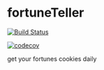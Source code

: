 # fortuneTeller

[![Build Status](https://travis-ci.org/reva-dev/fortuneTeller.svg?branch=master)](https://travis-ci.org/reva-dev/fortuneTeller)


[![codecov](https://codecov.io/gh/reva-dev/fortuneTeller/branch/master/graph/badge.svg)](https://codecov.io/gh/reva-dev/fortuneTeller)

get your fortunes cookies daily
